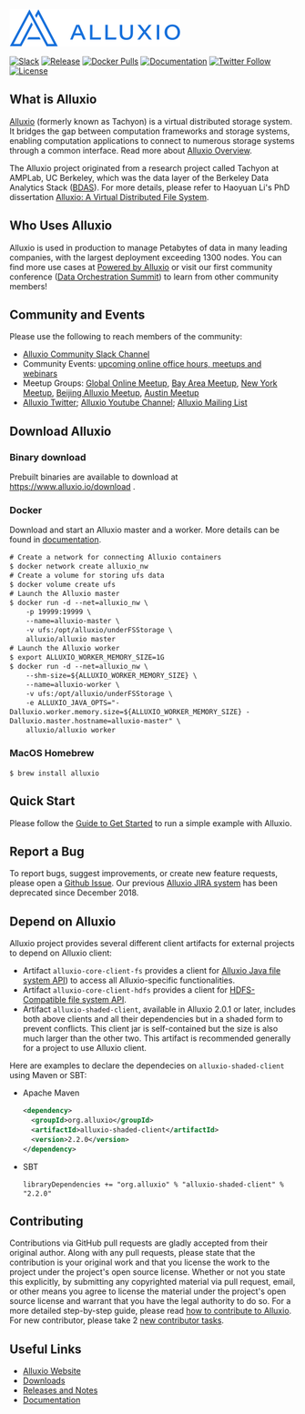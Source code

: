 [![logo](docs/resources/alluxio_logo.png "Alluxio")](https://www.alluxio.io)

[![Slack](https://slackin.alluxio.io/badge.svg)](https://www.alluxio.io/slack)
[![Release](https://img.shields.io/github/release/alluxio/alluxio/all.svg)](https://www.alluxio.io/download)
[![Docker Pulls](https://img.shields.io/docker/pulls/alluxio/alluxio.svg)](https://hub.docker.com/r/alluxio/alluxio)
[![Documentation](https://img.shields.io/badge/docs-reference-blue.svg)](https://www.alluxio.io/docs)
[![Twitter Follow](https://img.shields.io/twitter/follow/alluxio.svg?label=Follow&style=social)](https://twitter.com/intent/follow?screen_name=alluxio)
[![License](https://img.shields.io/github/license/alluxio/alluxio.svg)](https://github.com/Alluxio/alluxio/blob/master/LICENSE)

## What is Alluxio
[Alluxio](https://www.alluxio.io) (formerly known as Tachyon)
is a virtual distributed storage system. It bridges the gap between
computation frameworks and storage systems, enabling computation applications to connect to
numerous storage systems through a common interface. Read more about
[Alluxio Overview](https://docs.alluxio.io/os/user/stable/en/Overview.html).

The Alluxio project originated from a research project called Tachyon at AMPLab, UC Berkeley,
which was the data layer of the Berkeley Data Analytics Stack ([BDAS](https://amplab.cs.berkeley.edu/bdas/)).
For more details, please refer to Haoyuan Li's PhD dissertation
[Alluxio: A Virtual Distributed File System](https://www2.eecs.berkeley.edu/Pubs/TechRpts/2018/EECS-2018-29.html).

## Who Uses Alluxio

Alluxio is used in production to manage Petabytes of data in many leading companies, with
the largest deployment exceeding 1300 nodes. You can find more use cases at
[Powered by Alluxio](https://www.alluxio.io/powered-by-alluxio) or visit our first community conference ([Data Orchestration Summit](https://www.alluxio.io/data-orchestration-summit-2019/)) to learn from other community members!

## Community and Events
Please use the following to reach members of the community:

* [Alluxio Community Slack Channel](https://www.alluxio.io/slack)
* Community Events: [upcoming online office hours, meetups and webinars](https://www.alluxio.io/events)
* Meetup Groups: [Global Online Meetup](https://www.meetup.com/Alluxio-Global-Online-Meetup/), [Bay Area Meetup](http://www.meetup.com/Alluxio),
[New York Meetup](https://www.meetup.com/Alluxio-Open-Source-New-York-Meetup),
[Beijing Alluxio Meetup](https://www.meetup.com/meetup-group-iLMBZGhS/), [Austin Meetup](https://www.meetup.com/Cloud-Data-Orchestration-Austin/)
* [Alluxio Twitter](https://twitter.com/alluxio); [Alluxio Youtube Channel](https://www.youtube.com/channel/UCpibQsajhwqYPLYhke4RigA); [Alluxio Mailing List](https://groups.google.com/forum/?fromgroups#!forum/alluxio-users)

## Download Alluxio

### Binary download

Prebuilt binaries are available to download at https://www.alluxio.io/download .

### Docker

Download and start an Alluxio master and a worker. More details can be found in [documentation](https://docs.alluxio.io/os/user/stable/en/deploy/Running-Alluxio-On-Docker.html).

```console
# Create a network for connecting Alluxio containers
$ docker network create alluxio_nw
# Create a volume for storing ufs data
$ docker volume create ufs
# Launch the Alluxio master
$ docker run -d --net=alluxio_nw \
    -p 19999:19999 \
    --name=alluxio-master \
    -v ufs:/opt/alluxio/underFSStorage \
    alluxio/alluxio master
# Launch the Alluxio worker
$ export ALLUXIO_WORKER_MEMORY_SIZE=1G
$ docker run -d --net=alluxio_nw \
    --shm-size=${ALLUXIO_WORKER_MEMORY_SIZE} \
    --name=alluxio-worker \
    -v ufs:/opt/alluxio/underFSStorage \
    -e ALLUXIO_JAVA_OPTS="-Dalluxio.worker.memory.size=${ALLUXIO_WORKER_MEMORY_SIZE} -Dalluxio.master.hostname=alluxio-master" \
    alluxio/alluxio worker
```

### MacOS Homebrew

```console
$ brew install alluxio
```

## Quick Start

Please follow the [Guide to Get Started](https://docs.alluxio.io/os/user/stable/en/Getting-Started.html)
to run a simple example with Alluxio.

## Report a Bug

To report bugs, suggest improvements, or create new feature requests, please open a [Github Issue](https://github.com/alluxio/alluxio/issues). Our previous [Alluxio JIRA system](https://alluxio.atlassian.net) has been deprecated since December 2018.

## Depend on Alluxio

Alluxio project provides several different client artifacts for external projects to depend on Alluxio client:

- Artifact `alluxio-core-client-fs` provides a client for
  [Alluxio Java file system API](https://docs.alluxio.io/os/user/stable/en/api/FS-API.html#alluxio-java-api))
  to access all Alluxio-specific functionalities.
- Artifact `alluxio-core-client-hdfs` provides a client for
  [HDFS-Compatible file system API](https://docs.alluxio.io/os/user/stable/en/api/FS-API.html#hadoop-compatible-java-client).
- Artifact `alluxio-shaded-client`, available in Alluxio 2.0.1 or later, includes both above
  clients and all their dependencies but in a shaded form to prevent conflicts. This client jar is
  self-contained but the size is also much larger than the other two. This artifact is recommended
  generally for a project to use Alluxio client.

Here are examples to declare the dependecies on  `alluxio-shaded-client` using Maven or SBT:

- Apache Maven
  ```xml
  <dependency>
    <groupId>org.alluxio</groupId>
    <artifactId>alluxio-shaded-client</artifactId>
    <version>2.2.0</version>
  </dependency>
  ```

- SBT
  ```
  libraryDependencies += "org.alluxio" % "alluxio-shaded-client" % "2.2.0"
  ```

## Contributing

Contributions via GitHub pull requests are gladly accepted from their original author. Along with
any pull requests, please state that the contribution is your original work and that you license the
work to the project under the project's open source license. Whether or not you state this
explicitly, by submitting any copyrighted material via pull request, email, or other means you agree
to license the material under the project's open source license and warrant that you have the legal
authority to do so.
For a more detailed step-by-step guide, please read
[how to contribute to Alluxio](https://docs.alluxio.io/os/user/stable/en/contributor/Contributor-Getting-Started.html).
For new contributor, please take 2 [new contributor tasks](https://github.com/Alluxio/new-contributor-tasks).

## Useful Links

- [Alluxio Website](https://www.alluxio.io/)
- [Downloads](https://www.alluxio.io/download)
- [Releases and Notes](https://www.alluxio.io/download/releases/)
- [Documentation](https://www.alluxio.io/docs/)
